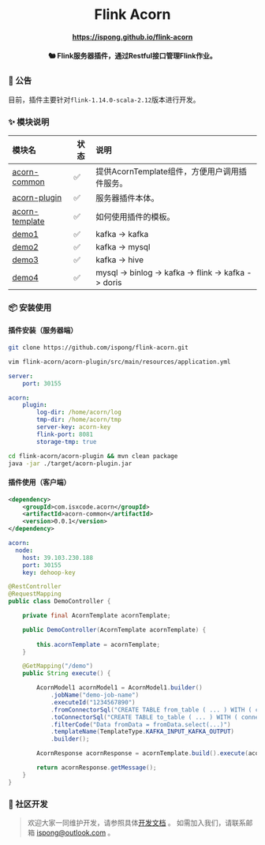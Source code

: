 <h1 align="center">
    Flink Acorn
</h1>

<h4 align="center">
    <a href="https://ispong.github.io/flink-acorn" >
        https://ispong.github.io/flink-acorn
    </a>
</h4>

<h4 align="center">
    🐿️ Flink服务器插件，通过Restful接口管理Flink作业。
</h4>

### 📢 公告

目前，插件主要针对`flink-1.14.0-scala-2.12`版本进行开发。

### ✨ 模块说明

| 模块名                                          | 状态                 | 说明                                                  |
|:---------------------------------------------|--------------------|:----------------------------------------------------|
| [acorn-common](./acorn-common/README.md)     | :white_check_mark: | 提供AcornTemplate组件，方便用户调用插件服务。                       |
| [acorn-plugin](./acorn-plugin/README.md)     | :white_check_mark: | 服务器插件本体。                                            |
| [acorn-template](./acorn-template/README.md) | :white_check_mark: | 如何使用插件的模板。                                          |
| [demo1](./demo1/README.md)                   | :white_check_mark: | kafka -> kafka                                      |
| [demo2](./demo2/README.md)                   | :white_check_mark: | kafka -> mysql                                      |
| [demo3](./demo3/README.md)                   | :white_check_mark: | kafka -> hive                                       |
| [demo4](./demo4/README.md)                   | :white_check_mark: | mysql -> binlog -> kafka -> flink -> kafka -> doris |

### 📦 安装使用

#### 插件安装（服务器端）

```bash
git clone https://github.com/ispong/flink-acorn.git
```

```bash
vim flink-acorn/acorn-plugin/src/main/resources/application.yml 
```

```yaml
server:
    port: 30155

acorn:
    plugin:
        log-dir: /home/acorn/log
        tmp-dir: /home/acorn/tmp
        server-key: acorn-key
        flink-port: 8081
        storage-tmp: true
```

```bash
cd flink-acorn/acorn-plugin && mvn clean package
java -jar ./target/acorn-plugin.jar
```

#### 插件使用（客户端）

```xml
<dependency>
    <groupId>com.isxcode.acorn</groupId>
    <artifactId>acorn-common</artifactId>
    <version>0.0.1</version>
</dependency>
```

```yaml
acorn:
  node:
    host: 39.103.230.188
    port: 30155
    key: dehoop-key
```

```java
@RestController
@RequestMapping
public class DemoController {

    private final AcornTemplate acornTemplate;

    public DemoController(AcornTemplate acornTemplate) {
        
        this.acornTemplate = acornTemplate;
    }

    @GetMapping("/demo")
    public String execute() {

        AcornModel1 acornModel1 = AcornModel1.builder()
            .jobName("demo-job-name")
            .executeId("1234567890")
            .fromConnectorSql("CREATE TABLE from_table ( ... ) WITH ( connect='kafka',... )")
            .toConnectorSql("CREATE TABLE to_table ( ... ) WITH ( connect='kafka',... )")
            .filterCode("Data fromData = fromData.select(...)")
            .templateName(TemplateType.KAFKA_INPUT_KAFKA_OUTPUT)
            .builder();

        AcornResponse acornResponse = acornTemplate.build().execute(acornModel1);

        return acornResponse.getMessage();
    }
}
```

### 👏 社区开发

> 欢迎大家一同维护开发，请参照具体[开发文档](https://github.com/ispong/flink-acorn/blob/main/CONTRIBUTING.md) 。
> 如需加入我们，请联系邮箱 ispong@outlook.com 。
